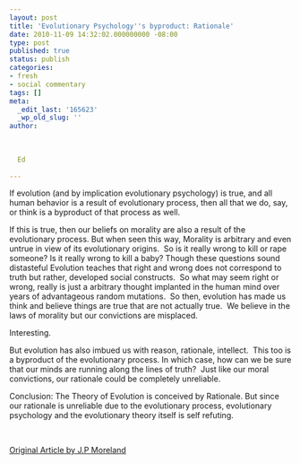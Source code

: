 ```yaml
---
layout: post
title: 'Evolutionary Psychology''s byproduct: Rationale'
date: 2010-11-09 14:32:02.000000000 -08:00
type: post
published: true
status: publish
categories:
- fresh
- social commentary
tags: []
meta:
  _edit_last: '165623'
  _wp_old_slug: ''
author:
  
  
  
  Ed
  
---
```

<p>If evolution (and by implication evolutionary psychology) is true, and all human behavior is a result of evolutionary process, then all that we do, say, or think is a byproduct of that process as well.</p>
<p>If this is true, then our beliefs on morality are also a result of the evolutionary process. But when seen this way, Morality is arbitrary and even untrue in view of its evolutionary origins.  So is it really wrong to kill or rape someone? Is it really wrong to kill a baby? Though these questions sound distasteful Evolution teaches that right and wrong does not correspond to truth but rather, developed social constructs.  So what may seem right or wrong, really is just a arbitrary thought implanted in the human mind over years of advantageous random mutations.  So then, evolution has made us think and believe things are true that are not actually true.  We believe in the laws of morality but our convictions are misplaced.</p>
<p>Interesting.</p>
<p>But evolution has also imbued us with reason, rationale, intellect.  This too is a byproduct of the evolutionary process. In which case, how can we be sure that our minds are running along the lines of truth?  Just like our moral convictions, our rationale could be completely unreliable.</p>
<p>Conclusion: The Theory of Evolution is conceived by Rationale. But since our rationale is unreliable due to the evolutionary process, evolutionary psychology and the evolutionary theory itself is self refuting.</p>
<p>&nbsp;</p>
<p><a href="http://www.jpmoreland.com/2010/09/02/a-flaw-in-evolutionary-psychology/">Original Article by J.P Moreland</a></p>
<p>&nbsp;</p>
